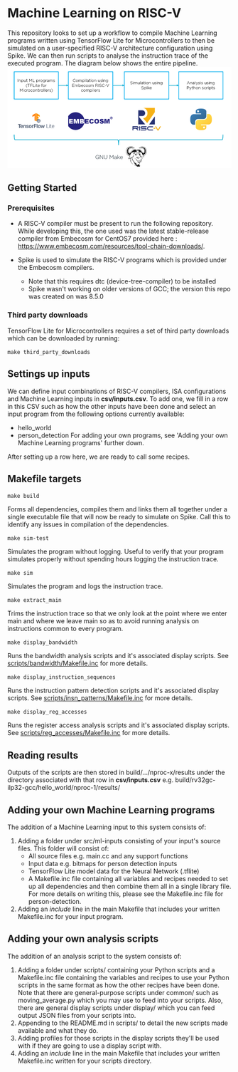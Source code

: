 # Machine Learning on RISC-V

This repository looks to set up a workflow to compile Machine Learning programs written using TensorFlow Lite for Microcontrollers to then be simulated on a user-specified RISC-V architecture configuration using Spike. We can then run scripts to analyse the instruction trace of the executed program. The diagram below shows the entire pipeline.
![System Image](doc/system.png)

## Getting Started
### Prerequisites
- A RISC-V compiler must be present to run the following repository. While developing this, the one used was the latest stable-release compiler from Embecosm for CentOS7 provided here : https://www.embecosm.com/resources/tool-chain-downloads/.

- Spike is used to simulate the RISC-V programs which is provided under the Embecosm compilers.
    - Note that this requires dtc (device-tree-compiler) to be installed
    - Spike wasn't working on older versions of GCC; the version this repo was created on was 8.5.0

### Third party downloads
TensorFlow Lite for Microcontrollers requires a set of third party downloads which can be downloaded by running:
```
make third_party_downloads
```

## Settings up inputs
We can define input combinations of RISC-V compilers, ISA configurations and Machine Learning inputs in **csv/inputs.csv**. To add one, we fill in a row in this CSV such as how the other inputs have been done and select an input program from the following options currently available:
- hello_world
- person_detection
For adding your own programs, see 'Adding your own Machine Learning programs' further down.

After setting up a row here, we are ready to call some recipes.

## Makefile targets
```
make build
```
Forms all dependencies, compiles them and links them all together under a single executable file that will now be ready to simulate on Spike. Call this to identify any issues in compilation of the dependencies.

```
make sim-test
```
Simulates the program without logging. Useful to verify that your program simulates properly without spending hours logging the instruction trace.

```
make sim
```
Simulates the program and logs the instruction trace. 

```
make extract_main
```
Trims the instruction trace so that we only look at the point where we enter main and where we leave main so as to avoid running analysis on instructions common to every program.

```
make display_bandwidth
```
Runs the bandwidth analysis scripts and it's associated display scripts. See [scripts/bandwidth/Makefile.inc](scripts/bandwidth/Makefile.inc) for more details.

```
make display_instruction_sequences
```
Runs the instruction pattern detection scripts and it's associated display scripts. See [scripts/insn_patterns/Makefile.inc](scripts/insn_patterns/Makefile.inc) for more details.

```
make display_reg_accesses
```
Runs the register access analysis scripts and it's associated display scripts. See [scripts/reg_accesses/Makefile.inc](scripts/reg_accesses/Makefile.inc) for more details.


## Reading results
Outputs of the scripts are then stored in build/.../nproc-x/results under the directory associated with that row in **csv/inputs.csv** e.g. build/rv32gc-ilp32-gcc/hello_world/nproc-1/results/

## Adding your own Machine Learning programs
The addition of a Machine Learning input to this system consists of:
1. Adding a folder under src/ml-inputs consisting of your input's source files. This folder will consist of:
    - All source files e.g. main.cc and any support functions
    - Input data e.g. bitmaps for person detection inputs
    - TensorFlow Lite model data for the Neural Network (.tflite)
    - A Makefile.inc file containing all variables and recipes needed to set up all dependencies and then combine them all in a single library file. For more details on writing this, please see the Makefile.inc file for person-detection.
2. Adding an *include* line in the main Makefile that includes your written Makefile.inc for your input program.

## Adding your own analysis scripts
The addition of an analysis script to the system consists of:
1. Adding a folder under scripts/ containing your Python scripts and a Makefile.inc file containing the variables and recipes to use your Python scripts in the same format as how the other recipes have been done. Note that there are general-purpose scripts under common/ such as moving_average.py which you may use to feed into your scripts. Also, there are general display scripts under display/ which you can feed output JSON files from your scripts into.
2. Appending to the README.md in scripts/ to detail the new scripts made available and what they do.
3. Adding profiles for those scripts in the display scripts they'll be used with if they are going to use a display script with.
4. Adding an *include* line in the main Makefile that includes your written Makefile.inc written for your scripts directory.
